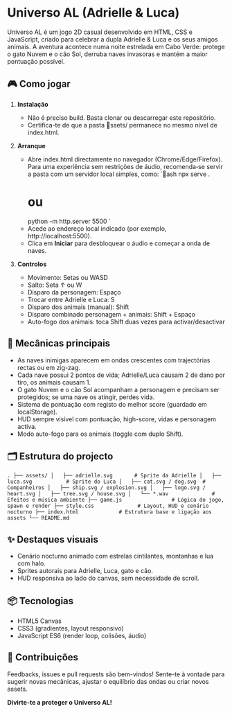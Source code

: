 # Universo AL (Adrielle & Luca)

Universo AL é um jogo 2D casual desenvolvido em HTML, CSS e JavaScript, criado para celebrar a dupla Adrielle & Luca e os seus amigos animais. A aventura acontece numa noite estrelada em Cabo Verde: protege o gato Nuvem e o cão Sol, derruba naves invasoras e mantém a maior pontuação possível.

## 🎮 Como jogar

1. **Instalação**
   - Não é preciso build. Basta clonar ou descarregar este repositório.
   - Certifica-te de que a pasta ssets/ permanece no mesmo nível de index.html.

2. **Arranque**
   - Abre index.html directamente no navegador (Chrome/Edge/Firefox). Para uma experiência sem restrições de áudio, recomenda‑se servir a pasta com um servidor local simples, como:
     `ash
     npx serve .
     # ou
     python -m http.server 5500
     `
   - Acede ao endereço local indicado (por exemplo, http://localhost:5500).
   - Clica em **Iniciar** para desbloquear o áudio e começar a onda de naves.

3. **Controlos**
   - Movimento: Setas ou WASD
   - Salto: Seta ↑ ou W
   - Disparo da personagem: Espaço
   - Trocar entre Adrielle e Luca: S
   - Disparo dos animais (manual): Shift
   - Disparo combinado personagem + animais: Shift + Espaço
   - Auto-fogo dos animais: toca Shift duas vezes para activar/desactivar

## 🧩 Mecânicas principais

- As naves inimigas aparecem em ondas crescentes com trajectórias rectas ou em zig-zag.
- Cada nave possui 2 pontos de vida; Adrielle/Luca causam 2 de dano por tiro, os animais causam 1.
- O gato Nuvem e o cão Sol acompanham a personagem e precisam ser protegidos; se uma nave os atingir, perdes vida.
- Sistema de pontuação com registo do melhor score (guardado em localStorage).
- HUD sempre visível com pontuação, high-score, vidas e personagem activa.
- Modo auto-fogo para os animais (toggle com duplo Shift).

## 🗂️ Estrutura do projecto

`
.
├── assets/
│   ├── adrielle.svg       # Sprite da Adrielle
│   ├── luca.svg           # Sprite do Luca
│   ├── cat.svg / dog.svg  # Companheiros
│   ├── ship.svg / explosion.svg
│   ├── logo.svg / heart.svg
│   ├── tree.svg / house.svg
│   └── *.wav              # Efeitos e música ambiente
├── game.js                # Lógica do jogo, spawn e render
├── style.css              # Layout, HUD e cenário nocturno
├── index.html             # Estrutura base e ligação aos assets
└── README.md
`

## ✨ Destaques visuais

- Cenário nocturno animado com estrelas cintilantes, montanhas e lua com halo.
- Sprites autorais para Adrielle, Luca, gato e cão.
- HUD responsiva ao lado do canvas, sem necessidade de scroll.

## 📦 Tecnologias

- HTML5 Canvas
- CSS3 (gradientes, layout responsivo)
- JavaScript ES6 (render loop, colisões, áudio)

## 🤝 Contribuições

Feedbacks, issues e pull requests são bem-vindos! Sente-te à vontade para sugerir novas mecânicas, ajustar o equilíbrio das ondas ou criar novos assets.

**Divirte-te a proteger o Universo AL!**
